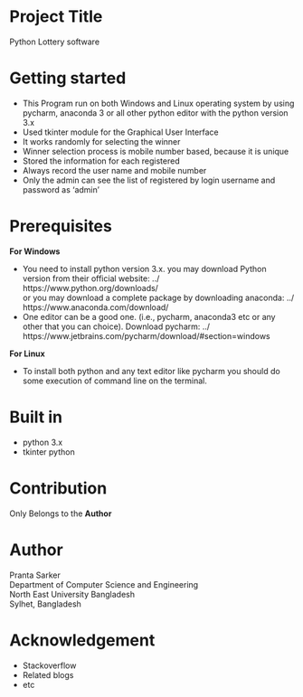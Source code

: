 # Project Title
Python Lottery software

# Getting started
<ul> 
<li> This Program run on both Windows and Linux operating system by using pycharm, anaconda 3 or all other python editor with the python version 3.x  </li>
<li> Used tkinter module for the Graphical User Interface </li>
<li> It works randomly for selecting the winner </li>
<li> Winner selection process is mobile number based, because it is unique </li>
<li> Stored the information for each registered </li>
<li> Always record the user name and mobile number </li>
<li> Only the admin can see the list of registered by login username and password as ‘admin’ </li>
</ul>

# Prerequisites
<b>For Windows</b>
<ul>
<li>You need to install python version 3.x. you may download Python version from their official website: ../ https://www.python.org/downloads/ <br/>
or you may download a complete package by downloading anaconda: ../ https://www.anaconda.com/download/ <br/>
</li>
<li> One editor can be a good one. (i.e., pycharm, anaconda3 etc or any other that you can choice). Download pycharm:  ../ https://www.jetbrains.com/pycharm/download/#section=windows </li>
</ul>

<b>For Linux </b>

<ul> 
<li> To install both python and any text editor like pycharm you should do some execution of command line on the terminal.  </li>

</ul>


# Built in
<ul> <li> python 3.x  <br/></li> <li> tkinter python <br/> </li> </ul>

# Contribution
Only Belongs to the <b>Author</b>

# Author
Pranta Sarker <br/>
Department of Computer Science and Engineering <br/>
North East University Bangladesh <br/>
Sylhet, Bangladesh <br/>

# Acknowledgement
<ul> <li> Stackoverflow  <br/> </li> <li> Related blogs <br/> </li> <li> etc </li> </ul>
